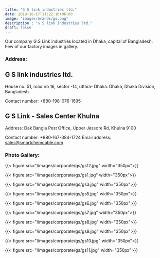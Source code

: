 ```yaml
---
title: "G S link industries ltd."
date: 2019-10-17T11:22:16+06:00
image: "images/brands/gs.png"
description : "G S link industries ltd."
draft: false
---
```


Our company G.S Link industries located in Dhaka, capital of Bangladesh. Few of our factory images in gallery.

### Address:
## G S link industries ltd.

House no. 51, road no 16, sector -14, uttara- Dhaka. Dhaka, Dhaka Division, Bangladesh

Contact number: +880-198-076-1695



## G S Link - Sales Center Khulna

Address: Dak Bangla Post Office, Upper Jessore Rd, Khulna 9100

Contact number: +880-167-384-1724
Email address: sales@smartchemcable.com


### Photo Gallery:

{{< figure src="/images/corporate/gs/gs12.jpg" width="350px">}}

{{< figure src="/images/corporate/gs/gs1.jpg" width="350px">}}

{{< figure src="/images/corporate/gs/gs3.jpg" width="350px">}}

{{< figure src="/images/corporate/gs/gs5.jpg" width="350px">}}

{{< figure src="/images/corporate/gs/gs6.jpg" width="350px">}}

{{< figure src="/images/corporate/gs/gs7.jpg" width="350px">}}

{{< figure src="/images/corporate/gs/gs8.jpg" width="350px">}}

{{< figure src="/images/corporate/gs/gs9.jpg" width="350px">}}

{{< figure src="/images/corporate/gs/gs10.jpg" width="350px">}}

{{< figure src="/images/corporate/gs/gs11.jpg" width="350px">}}